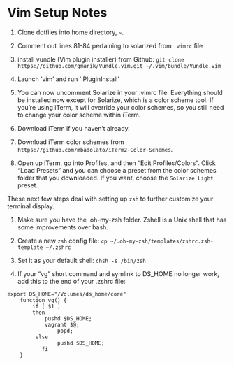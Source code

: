 Vim Setup Notes
===

1. Clone dotfiles into home directory, `~`.

2. Comment out lines 81-84 pertaining to solarized from `.vimrc` file

3. install vundle (Vim plugin installer) from Github: `git clone https://github.com/gmarik/Vundle.vim.git ~/.vim/bundle/Vundle.vim`

4. Launch ‘vim’ and run ‘:PluginInstall’

5. You can now uncomment Solarize in your .vimrc file. Everything should be installed now except for Solarize, which is a color scheme tool. If you’re using iTerm, it will override your color schemes, so you still need to change your color scheme within iTerm.

6. Download iTerm if you haven’t already.

7. Download iTerm color schemes from `https://github.com/mbadolato/iTerm2-Color-Schemes`.

8. Open up iTerm, go into Profiles, and then “Edit Profiles/Colors”. Click “Load Presets” and you can choose a preset from the color schemes folder that you downloaded. If you want, choose the `Solarize Light` preset.

These next few steps deal with setting up `zsh` to further customize your terminal display.

1. Make sure you have the .oh-my-zsh folder. Zshell is a Unix shell that has some improvements over bash.

2. Create a new `zsh` config file: `cp ~/.oh-my-zsh/templates/zshrc.zsh-template ~/.zshrc`

3. Set it as your default shell: `chsh -s /bin/zsh`

4. If your “vg” short command and symlink to DS_HOME no longer work, add this to the end of your .zshrc file:

```
export DS_HOME="/Volumes/ds_home/core"
    function vg() {
        if [ $1 ]
        then
            pushd $DS_HOME;
            vagrant $@;
                popd;
         else
                pushd $DS_HOME;
           fi
    }
```
